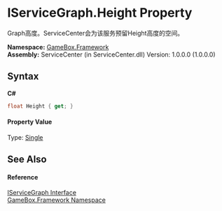# IServiceGraph.Height Property 
 

Graph高度。ServiceCenter会为该服务预留Height高度的空间。

**Namespace:**&nbsp;<a href="a8957fe6-9cc0-3a6d-cd5c-a2a246efee1e">GameBox.Framework</a><br />**Assembly:**&nbsp;ServiceCenter (in ServiceCenter.dll) Version: 1.0.0.0 (1.0.0.0)

## Syntax

**C#**<br />
``` C#
float Height { get; }
```


#### Property Value
Type: <a href="http://msdn2.microsoft.com/zh-cn/library/3www918f" target="_blank">Single</a>

## See Also


#### Reference
<a href="fea729f5-b32b-fc52-6303-b8840dbc73a6">IServiceGraph Interface</a><br /><a href="a8957fe6-9cc0-3a6d-cd5c-a2a246efee1e">GameBox.Framework Namespace</a><br />